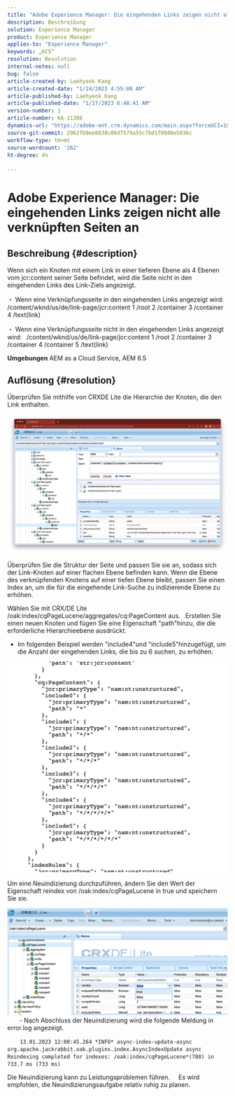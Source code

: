 ```yaml
---
title: "Adobe Experience Manager: Die eingehenden Links zeigen nicht alle verknüpften Seiten an."
description: Beschreibung
solution: Experience Manager
product: Experience Manager
applies-to: "Experience Manager"
keywords: „KCS“
resolution: Resolution
internal-notes: null
bug: false
article-created-by: Laehyeok Kang
article-created-date: "1/24/2023 4:55:08 AM"
article-published-by: Laehyeok Kang
article-published-date: "1/27/2023 6:48:41 AM"
version-number: 1
article-number: KA-21308
dynamics-url: "https://adobe-ent.crm.dynamics.com/main.aspx?forceUCI=1&pagetype=entityrecord&etn=knowledgearticle&id=8142b044-a39b-ed11-aad1-6045bd0065b6"
source-git-commit: 2962fb9ee8838c06d7579a55c7bd1f0040e5036c
workflow-type: tm+mt
source-wordcount: '262'
ht-degree: 4%

---
```


# Adobe Experience Manager: Die eingehenden Links zeigen nicht alle verknüpften Seiten an

## Beschreibung {#description}


Wenn sich ein Knoten mit einem Link in einer tieferen Ebene als 4 Ebenen vom jcr:content seiner Seite befindet, wird die Seite nicht in den eingehenden Links des Link-Ziels angezeigt.

・ Wenn eine Verknüpfungsseite in den eingehenden Links angezeigt wird:   /content/wknd/us/de/link-page/jcr:content 1 /root 2 /container 3 /container 4 /text(link)

・ Wenn eine Verknüpfungsseite nicht in den eingehenden Links angezeigt wird:   /content/wknd/us/de/link-page/jcr:content 1 /root 2 /container 3 /container 4 /container 5 /text(link)

<b>Umgebungen</b>
AEM as a Cloud Service, AEM 6.5


## Auflösung {#resolution}


Überprüfen Sie mithilfe von CRXDE Lite die Hierarchie der Knoten, die den Link enthalten.

![](assets/667a70ba-a39b-ed11-aad1-6045bd0065b6.png)

Überprüfen Sie die Struktur der Seite und passen Sie sie an, sodass sich der Link-Knoten auf einer flachen Ebene befinden kann.
Wenn die Ebene des verknüpfenden Knotens auf einer tiefen Ebene bleibt, passen Sie einen Index an, um die für die eingehende Link-Suche zu indizierende Ebene zu erhöhen.

Wählen Sie mit CRX/DE Lite /oak:index/cqPageLucene/aggregates/cq:PageContent aus.
  Erstellen Sie einen neuen Knoten und fügen Sie eine Eigenschaft &quot;path&quot;hinzu, die die erforderliche Hierarchieebene ausdrückt.

- Im folgenden Beispiel werden &quot;include4&quot;und &quot;include5&quot;hinzugefügt, um die Anzahl der eingehenden Links, die bis zu 6 suchen, zu erhöhen.

![](assets/72c18342-0e9e-ed11-aad1-6045bd0067ea.png)

Um eine Neuindizierung durchzuführen, ändern Sie den Wert der Eigenschaft reindex von /oak:index/cqPageLucene in true und speichern Sie sie.

![](assets/a4203d8b-0e9e-ed11-aad1-6045bd0067ea.png)
  
    - Nach Abschluss der Neuindizierung wird die folgende Meldung in error.log angezeigt.

`    13.01.2023 12:00:45.264 *INFO* async-index-update-async org.apache.jackrabbit.oak.plugins.index.AsyncIndexUpdate async Reindexing completed for indexes: /oak:index/cqPageLucene*(788) in 733.7 ms (733 ms)`

Die Neuindizierung kann zu Leistungsproblemen führen.
    Es wird empfohlen, die Neuindizierungsaufgabe relativ ruhig zu planen.

